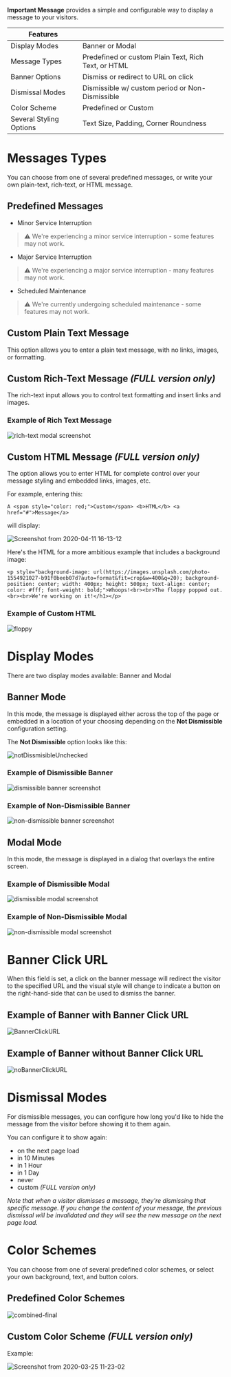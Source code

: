 **Important Message** provides a simple and configurable way to display a message to your visitors.

| **Features** | |
| --- | --- |
| Display Modes | Banner or Modal |
| Message Types | Predefined or custom Plain Text, Rich Text, or HTML |
| Banner Options | Dismiss or redirect to URL on click |
| Dismissal Modes | Dismissible w/ custom period or Non-Dismissible |
| Color Scheme | Predefined or Custom |
| Several Styling Options | Text Size, Padding, Corner Roundness |

# Messages Types
You can choose from one of several predefined messages, or write your own plain-text, rich-text, or HTML message.

## Predefined Messages

- Minor Service Interruption
> ⚠ We're experiencing a minor service interruption - some features may not work.

- Major Service Interruption
> ⚠ We're experiencing a major service interruption - many features may not work.

- Scheduled Maintenance
> ⚠ We're currently undergoing scheduled maintenance - some features may not work.

## Custom Plain Text Message
This option allows you to enter a plain text message, with no links, images, or formatting.

## Custom Rich-Text Message *(FULL version only)*
The rich-text input allows you to control text formatting and insert links and images.

### Example of Rich Text Message

![rich-text modal screenshot](https://user-images.githubusercontent.com/585182/77550943-0ebb8780-6e88-11ea-82bc-ef8598b1aacb.png)

## Custom HTML Message *(FULL version only)*
The option allows you to enter HTML for complete control over your message styling and embedded links, images, etc.

For example, entering this:

```
A <span style="color: red;">Custom</span> <b>HTML</b> <a href="#">Message</a>
```

will display:

![Screenshot from 2020-04-11 16-13-12](https://user-images.githubusercontent.com/585182/79053976-5cb5e680-7c0f-11ea-812f-d31f8ff2ba5f.png)


Here's the HTML for a more ambitious example that includes a background image:

```
<p style="background-image: url(https://images.unsplash.com/photo-1554921027-b91f0beeb07d?auto=format&fit=crop&w=400&q=20); background-position: center; width: 400px; height: 500px; text-align: center; color: #fff; font-weight: bold;">Whoops!<br><br>The floppy popped out.<br><br>We're working on it!</h1></p>
```

### Example of Custom HTML

![floppy](https://user-images.githubusercontent.com/585182/79075083-7a8e5480-7cbe-11ea-99fe-2c04bb836ee8.png)


# Display Modes

There are two display modes available: Banner and Modal

## Banner Mode
In this mode, the message is displayed either across the top of the page or embedded in a location of your choosing depending on the **Not Dismissible** configuration setting.

The **Not Dismissible** option looks like this:

![notDissmisibleUnchecked](https://user-images.githubusercontent.com/585182/79054238-5cb6e600-7c11-11ea-9687-ec9b285b906a.png)

### Example of Dismissible Banner

![dismissible banner screenshot](https://user-images.githubusercontent.com/585182/77548024-5dffb900-6e84-11ea-83b2-b3a3bc9b09b3.png)

### Example of Non-Dismissible Banner

![non-dismissible banner screenshot](https://user-images.githubusercontent.com/585182/77548270-b46cf780-6e84-11ea-8ba9-af1a976ffe1c.png)


## Modal Mode
In this mode, the message is displayed in a dialog that overlays the entire screen.

### Example of Dismissible Modal

![dismissible modal screenshot](https://user-images.githubusercontent.com/585182/77548999-aec3e180-6e85-11ea-8653-f99a272ce408.png)

### Example of Non-Dismissible Modal

![non-dismissible modal screenshot](https://user-images.githubusercontent.com/585182/77549113-d3b85480-6e85-11ea-91c8-24167cc4402c.png)

# Banner Click URL
When this field is set, a click on the banner message will redirect the visitor to the specified URL and the visual style will change to indicate a button on the right-hand-side that can be used to dismiss the banner.

## Example of Banner with Banner Click URL

![BannerClickURL](https://user-images.githubusercontent.com/585182/79069523-ea8be300-7c9c-11ea-80e1-cbb11fef1656.png)

## Example of Banner without Banner Click URL

![noBannerClickURL](https://user-images.githubusercontent.com/585182/79069529-fbd4ef80-7c9c-11ea-97fd-484a319b1a9a.png)

# Dismissal Modes
For dismissible messages, you can configure how long you'd like to hide the message from the visitor before showing it to them again.

You can configure it to show again:

- on the next page load
- in 10 Minutes
- in 1 Hour
- in 1 Day
- never
- custom *(FULL version only)*

_Note that when a visitor dismisses a message, they're dismissing that specific message. If you change the content of your message, the previous dismissal will be invalidated and they will see the new message on the next page load._


# Color Schemes
You can choose from one of several predefined color schemes, or select your own background, text, and button colors.

## Predefined Color Schemes

![combined-final](https://user-images.githubusercontent.com/585182/77785956-5894a100-7033-11ea-8203-27a736cb9d45.png)

## Custom Color Scheme  *(FULL version only)*

Example:

![Screenshot from 2020-03-25 11-23-02](https://user-images.githubusercontent.com/585182/77553326-0c0e6180-6e8b-11ea-99b9-f0c79cfec43f.png)
